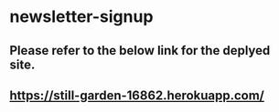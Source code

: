 # newsletter-signup
## 
## Please refer to the below link for the deplyed site.
## https://still-garden-16862.herokuapp.com/
